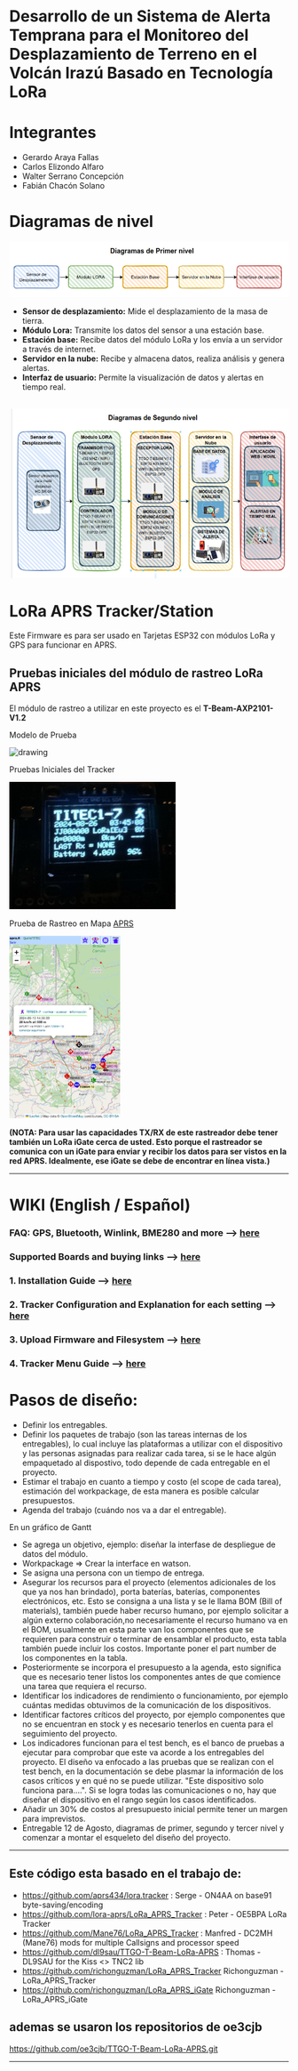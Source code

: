 # Desarrollo de un Sistema de Alerta Temprana para el Monitoreo del Desplazamiento de Terreno en el Volcán Irazú Basado en Tecnología LoRa
# Integrantes
- Gerardo Araya Fallas
- Carlos Elizondo Alfaro
- Walter Serrano Concepción
- Fabián Chacón Solano

# Diagramas de nivel

<img title="a title" alt="Alt text" src="images/readme_images/primer_nivel.png">

- **Sensor de desplazamiento:** Mide el desplazamiento de la masa de tierra.
- **Módulo Lora:** Transmite los datos del sensor a una estación base.
- **Estación base:** Recibe datos del módulo LoRa y los envía a un servidor a través de internet.
- **Servidor en la nube:** Recibe y almacena datos, realiza análisis y genera alertas.
- **Interfaz de usuario:** Permite la visualización de datos y alertas en tiempo real.  

<br/>

<img title="a title" alt="Alt text" src="images/readme_images/segundo_nivel.png">


# LoRa APRS Tracker/Station
Este Firmware es para ser usado en Tarjetas ESP32 con módulos LoRa y GPS para funcionar en APRS.

## Pruebas iniciales del módulo de rastreo LoRa APRS

El módulo de rastreo a utilizar en este proyecto es el __T-Beam-AXP2101-V1.2__

Modelo de Prueba

<img src="images/modelocopia.png" alt="drawing" width="400"/>


Pruebas Iniciales del Tracker

<img src="images/OLEDtracker.png" alt="drawing" width="300"/>


Prueba de Rastreo en Mapa <a href="https://aprs.fi/#!lat=9.9354&lng=-84.1032" target="_blank">APRS</a>

<img src="images/Mapa.png" alt="drawing" width="200"/>



__(NOTA: Para usar las capacidades TX/RX de este rastreador debe tener también un LoRa iGate cerca de usted. Esto porque el rastreador se comunica con un iGate para enviar y recibir los datos para ser vistos en la red APRS. Idealmente, ese iGate se debe de encontrar en línea vista.)__


____________________________________________________

# WIKI (English / Español)

### FAQ: GPS, Bluetooth, Winlink, BME280 and more --> <a href="https://github.com/richonguzman/LoRa_APRS_Tracker/wiki/00.-FAQ-(frequently-asked-questions)" target="_blank">here</a>

### Supported Boards and buying links --> <a href="https://github.com/richonguzman/LoRa_APRS_Tracker/wiki/1000.-Supported-Boards-and-Buying-Links" target="_blank">here</a>

### 1. Installation Guide --> <a href="https://github.com/richonguzman/LoRa_APRS_Tracker/wiki/01.-Installation-Guide-%23-Guia-de-Instalacion" target="_blank">here</a>

### 2. Tracker Configuration and Explanation for each setting --> <a href="https://github.com/richonguzman/LoRa_APRS_Tracker/wiki/02.-Tracker-Configuration--%23--Configuracion-del-Tracker" target="_blank">here</a>

### 3. Upload Firmware and Filesystem --> <a href="https://github.com/richonguzman/LoRa_APRS_Tracker/wiki/03.-Upload-Firmware-and-Filesystem-%23-Subir-Firmware-y-sistema-de-archivos" target="_blank">here</a>

### 4. Tracker Menu Guide --> <a href="https://github.com/richonguzman/LoRa_APRS_Tracker/wiki/04.-Menu-Guide-%23-Guía-del-menú" target="_blank">here</a>




# Pasos de diseño:
- Definir los entregables.
- Definir los paquetes de trabajo (son las tareas internas de los entregables), lo cual incluye las plataformas a utilizar con el dispositivo y las personas asignadas para realizar cada tarea, si se le hace algún empaquetado al dispostivo, todo depende de cada entregable en el proyecto.
- Estimar el trabajo en cuanto a tiempo y costo (el scope de cada tarea), estimación del workpackage, de esta manera es posible calcular presupuestos.
- Agenda del trabajo (cuándo nos va a dar el entregable).

En un gráfico de Gantt
- Se agrega un objetivo, ejemplo: diseñar la interfase de despliegue de datos del módulo.
- Workpackage => Crear la interface en watson.
- Se asigna una persona con un tiempo de entrega.
- Asegurar los recursos para el proyecto (elementos adicionales de los que ya nos han brindado), porta baterías, baterías, componentes electrónicos, etc. Esto se consigna a una lista y se le llama BOM (Bill of materials), también puede haber recurso humano, por ejemplo solicitar a algún externo colaboración,no necesariamente el recurso humano va en el BOM, usualmente en esta parte van los componentes que se requieren para construir o terminar de ensamblar el producto, esta tabla también puede incluir los costos. Importante poner el part number de los componentes en la tabla.
- Posteriormente se incorpora el presupuesto a la agenda, esto significa que es necesario tener listos los componentes antes de que comience una tarea que requiera el recurso.
- Identificar los indicadores de rendimiento o funcionamiento, por ejemplo cuántas medidas obtuvimos de la comunicación de los dispositivos.
- Identificar factores críticos del proyecto, por ejemplo componentes que no se encuentran en stock y es necesario tenerlos en cuenta para el seguimiento del proyecto.
- Los indicadores funcionan para el test bench, es el banco de pruebas a ejecutar para comprobar que este va acorde a los entregables del proyecto. El diseño va enfocado a las pruebas que se realizan con el test bench, en la documentación se debe plasmar la información de los casos críticos y en qué no se puede utilizar. "Este dispositivo solo funciona para....". Si se logra todas las comunicaciones o no, hay que diseñar el dispositivo en el rango según los casos identificados.
- Añadir un 30% de costos al presupuesto inicial permite tener un margen para imprevistos.
- Entregable 12 de Agosto, diagramas de primer, segundo y tercer nivel y comenzar a montar el esqueleto del diseño del proyecto.


____________________________________________________
## Este código esta basado en el trabajo de:
- https://github.com/aprs434/lora.tracker : Serge - ON4AA on base91 byte-saving/encoding
- https://github.com/lora-aprs/LoRa_APRS_Tracker : Peter - OE5BPA LoRa Tracker
- https://github.com/Mane76/LoRa_APRS_Tracker : Manfred - DC2MH (Mane76) mods for multiple Callsigns and processor speed
- https://github.com/dl9sau/TTGO-T-Beam-LoRa-APRS : Thomas - DL9SAU for the Kiss <> TNC2 lib
- https://github.com/richonguzman/LoRa_APRS_Tracker Richonguzman - LoRa_APRS_Tracker
- https://github.com/richonguzman/LoRa_APRS_iGate Richonguzman - LoRa_APRS_iGate
## ademas se usaron los repositorios de oe3cjb 
https://github.com/oe3cjb/TTGO-T-Beam-LoRa-APRS.git
____________________________________________________
